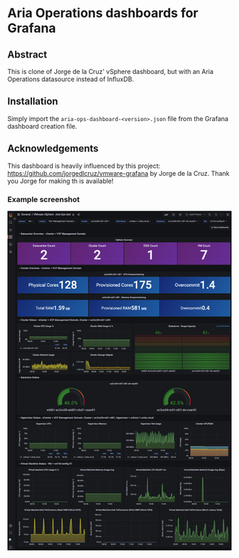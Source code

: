 # Aria Operations dashboards for Grafana

## Abstract
This is clone of Jorge de la Cruz' vSphere dashboard, but with an Aria Operations datasource instead of InfluxDB.

## Installation
Simply import the `aria-ops-dashboard-<version>.json` file from the Grafana dashboard creation file.

## Acknowledgements
This dashboard is heavily influenced by this project: https://github.com/jorgedlcruz/vmware-grafana by Jorge de la Cruz.
Thank you Jorge for making th is available!

### Example screenshot
![VMware vSphere Overview Dashboard](img/screenshot.png)



